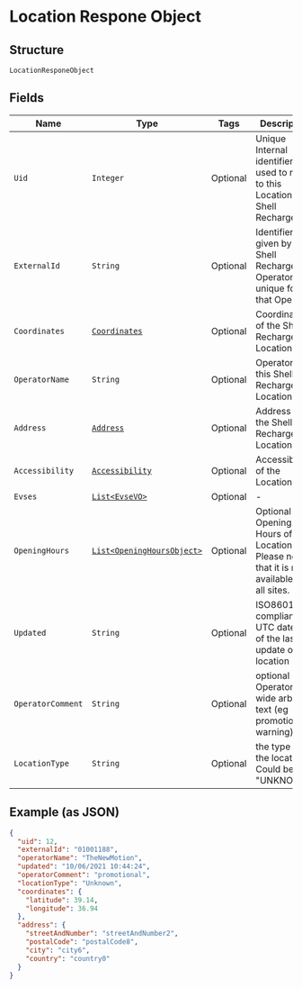 
# Location Respone Object

## Structure

`LocationResponeObject`

## Fields

| Name | Type | Tags | Description | Getter | Setter |
|  --- | --- | --- | --- | --- | --- |
| `Uid` | `Integer` | Optional | Unique Internal identifier used to refer to this Location by Shell Recharge | Integer getUid() | setUid(Integer uid) |
| `ExternalId` | `String` | Optional | Identifier as given by the Shell Recharge Operator, unique for that Operator | String getExternalId() | setExternalId(String externalId) |
| `Coordinates` | [`Coordinates`](../../doc/models/coordinates.md) | Optional | Coordinates of the Shell Recharge Site Location | Coordinates getCoordinates() | setCoordinates(Coordinates coordinates) |
| `OperatorName` | `String` | Optional | Operator of this Shell Recharge Location | String getOperatorName() | setOperatorName(String operatorName) |
| `Address` | [`Address`](../../doc/models/address.md) | Optional | Address of the Shell Recharge Location | Address getAddress() | setAddress(Address address) |
| `Accessibility` | [`Accessibility`](../../doc/models/accessibility.md) | Optional | Accessibility of the Location | Accessibility getAccessibility() | setAccessibility(Accessibility accessibility) |
| `Evses` | [`List<EvseVO>`](../../doc/models/evse-vo.md) | Optional | - | List<EvseVO> getEvses() | setEvses(List<EvseVO> evses) |
| `OpeningHours` | [`List<OpeningHoursObject>`](../../doc/models/opening-hours-object.md) | Optional | Optional Opening Hours of the Location. Please note that it is not available for all sites. | List<OpeningHoursObject> getOpeningHours() | setOpeningHours(List<OpeningHoursObject> openingHours) |
| `Updated` | `String` | Optional | ISO8601-compliant UTC datetime of the last update of the location | String getUpdated() | setUpdated(String updated) |
| `OperatorComment` | `String` | Optional | optional Operator-wide arbitrary text (eg promotional, warning) | String getOperatorComment() | setOperatorComment(String operatorComment) |
| `LocationType` | `String` | Optional | the type of the location. Could be "UNKNOWN". | String getLocationType() | setLocationType(String locationType) |

## Example (as JSON)

```json
{
  "uid": 12,
  "externalId": "01001188",
  "operatorName": "TheNewMotion",
  "updated": "10/06/2021 10:44:24",
  "operatorComment": "promotional",
  "locationType": "Unknown",
  "coordinates": {
    "latitude": 39.14,
    "longitude": 36.94
  },
  "address": {
    "streetAndNumber": "streetAndNumber2",
    "postalCode": "postalCode8",
    "city": "city6",
    "country": "country0"
  }
}
```

